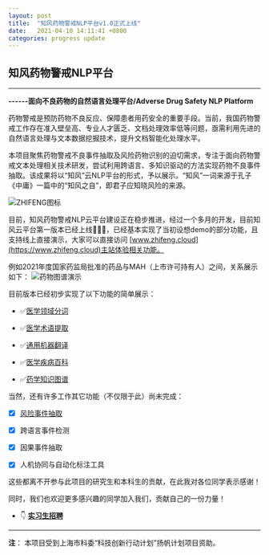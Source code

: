 ```yaml
---
layout: post
title:  "知风药物警戒NLP平台v1.0正式上线"
date:   2021-04-10 14:11:41 +0800
categories: progress update
---
```


## 知风药物警戒NLP平台
---
    

**------面向不良药物的自然语言处理平台/Adverse Drug Safety NLP Platform**


药物警戒是预防药物不良反应、保障患者用药安全的重要手段。当前，我国药物警戒工作存在准入壁垒高、专业人才匮乏、文档处理效率低等问题，亟需利用先进的自然语言处理与文本数据挖掘技术，提升文档智能化处理水平。

本项目聚焦药物警戒不良事件抽取及风险药物识别的迫切需求，专注于面向药物警戒文本处理相关技术研发，尝试利用跨语言、多知识驱动的方法实现药物不良事件抽取。该成果将以“知风”云NLP平台的形式，予以展示。“知风”一词来源于孔子《中庸》一篇中的“知风之自”，即君子应知晓风险的来源。

![ZHIFENG图标](https://zhifeng.cloud/img/zhifenghome.png "ZHIFENG图标")

目前，知风药物警戒NLP云平台建设正在稳步推进，经过一个多月的开发，目前知风云平台第一版本已经上线🎉🎉🎉，已经基本实现了当初设想demo的部分功能，且支持线上直接演示，大家可以直接访问 
[www.zhifeng.cloud](https://www.zhifeng.cloud)主站体验相关功能。

例如2021年度国家药监局批准的药品与MAH（上市许可持有人）之间，关系展示如下：
![药物图谱演示](https://zhifeng.cloud/img/demo.png "药物图谱演示")


目前版本已经初步实现了以下功能的简单展示：


- ✅[医学领域分词](https://www.zhifeng.cloud/word-segmentation)

- ✅[医学术语提取](https://www.zhifeng.cloud/term-extraction)

- ✅[通用机器翻译](https://www.zhifeng.cloud/machine-translation)

- ✅[医学疾病百科](https://www.zhifeng.cloud/encyclopedia)
  
- ✅[药学知识图谱](https://www.zhifeng.cloud/knowledge-graph)
  


当然，还有许多工作其它功能（不仅限于此）尚未完成：

- [x] [风险事件抽取](https://www.zhifeng.cloud/ade-extraction)

- [x] 跨语言事件检测

- [x] 因果事件抽取

- [x] 人机协同与自动化标注工具
  



这些都离不开参与此项目的研究生和本科生的贡献，在此我对各位同学表示感谢！

同时，我们也欢迎更多感兴趣的同学加入我们，贡献自己的一份力量！
    
   

- 👇 **[实习生招聘](https://www.zhifeng.cloud/internship)**


---

**注**： 本项目受到上海市科委“科技创新行动计划”扬帆计划项目资助。

